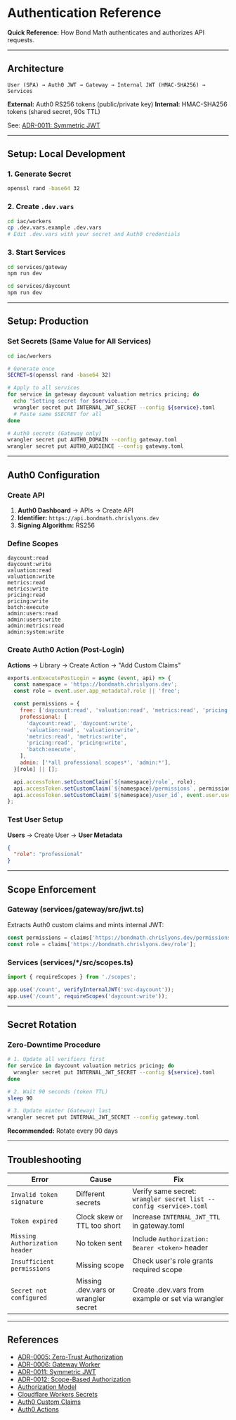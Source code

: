 # Authentication Reference

**Quick Reference:** How Bond Math authenticates and authorizes API requests.

---

## Architecture

```
User (SPA) → Auth0 JWT → Gateway → Internal JWT (HMAC-SHA256) → Services
```

**External:** Auth0 RS256 tokens (public/private key)
**Internal:** HMAC-SHA256 tokens (shared secret, 90s TTL)

See: [ADR-0011: Symmetric JWT](../adr/0011-symmetric-jwt-for-internal-auth.md)

---

## Setup: Local Development

### 1. Generate Secret

```bash
openssl rand -base64 32
```

### 2. Create `.dev.vars`

```bash
cd iac/workers
cp .dev.vars.example .dev.vars
# Edit .dev.vars with your secret and Auth0 credentials
```

### 3. Start Services

```bash
cd services/gateway
npm run dev

cd services/daycount
npm run dev
```

---

## Setup: Production

### Set Secrets (Same Value for All Services)

```bash
cd iac/workers

# Generate once
SECRET=$(openssl rand -base64 32)

# Apply to all services
for service in gateway daycount valuation metrics pricing; do
  echo "Setting secret for $service..."
  wrangler secret put INTERNAL_JWT_SECRET --config ${service}.toml
  # Paste same $SECRET for all
done

# Auth0 secrets (Gateway only)
wrangler secret put AUTH0_DOMAIN --config gateway.toml
wrangler secret put AUTH0_AUDIENCE --config gateway.toml
```

---

## Auth0 Configuration

### Create API

1. **Auth0 Dashboard** → APIs → Create API
2. **Identifier:** `https://api.bondmath.chrislyons.dev`
3. **Signing Algorithm:** RS256

### Define Scopes

```
daycount:read
daycount:write
valuation:read
valuation:write
metrics:read
metrics:write
pricing:read
pricing:write
batch:execute
admin:users:read
admin:users:write
admin:metrics:read
admin:system:write
```

### Create Auth0 Action (Post-Login)

**Actions** → Library → Create Action → "Add Custom Claims"

```javascript
exports.onExecutePostLogin = async (event, api) => {
  const namespace = 'https://bondmath.chrislyons.dev';
  const role = event.user.app_metadata?.role || 'free';

  const permissions = {
    free: ['daycount:read', 'valuation:read', 'metrics:read', 'pricing:read'],
    professional: [
      'daycount:read', 'daycount:write',
      'valuation:read', 'valuation:write',
      'metrics:read', 'metrics:write',
      'pricing:read', 'pricing:write',
      'batch:execute',
    ],
    admin: ['*all professional scopes*', 'admin:*'],
  }[role] || [];

  api.accessToken.setCustomClaim(`${namespace}/role`, role);
  api.accessToken.setCustomClaim(`${namespace}/permissions`, permissions);
  api.accessToken.setCustomClaim(`${namespace}/user_id`, event.user.user_id);
};
```

### Test User Setup

**Users** → Create User → **User Metadata**

```json
{
  "role": "professional"
}
```

---

## Scope Enforcement

### Gateway (services/gateway/src/jwt.ts)

Extracts Auth0 custom claims and mints internal JWT:

```typescript
const permissions = claims['https://bondmath.chrislyons.dev/permissions'] || [];
const role = claims['https://bondmath.chrislyons.dev/role'];
```

### Services (services/*/src/scopes.ts)

```typescript
import { requireScopes } from './scopes';

app.use('/count', verifyInternalJWT('svc-daycount'));
app.use('/count', requireScopes('daycount:write'));
```

---

## Secret Rotation

### Zero-Downtime Procedure

```bash
# 1. Update all verifiers first
for service in daycount valuation metrics pricing; do
  wrangler secret put INTERNAL_JWT_SECRET --config ${service}.toml
done

# 2. Wait 90 seconds (token TTL)
sleep 90

# 3. Update minter (Gateway) last
wrangler secret put INTERNAL_JWT_SECRET --config gateway.toml
```

**Recommended:** Rotate every 90 days

---

## Troubleshooting

| Error | Cause | Fix |
|-------|-------|-----|
| `Invalid token signature` | Different secrets | Verify same secret: `wrangler secret list --config <service>.toml` |
| `Token expired` | Clock skew or TTL too short | Increase `INTERNAL_JWT_TTL` in gateway.toml |
| `Missing Authorization header` | No token sent | Include `Authorization: Bearer <token>` header |
| `Insufficient permissions` | Missing scope | Check user's role grants required scope |
| `Secret not configured` | Missing .dev.vars or wrangler secret | Create .dev.vars from example or set via wrangler |

---

## References

- [ADR-0005: Zero-Trust Authorization](../adr/0005-zero-trust-authorization.md)
- [ADR-0006: Gateway Worker](../adr/0006-gateway-worker.md)
- [ADR-0011: Symmetric JWT](../adr/0011-symmetric-jwt-for-internal-auth.md)
- [ADR-0012: Scope-Based Authorization](../adr/0012-scope-based-authorization.md)
- [Authorization Model](../design/authorization-model.md)
- [Cloudflare Workers Secrets](https://developers.cloudflare.com/workers/configuration/secrets/)
- [Auth0 Custom Claims](https://auth0.com/docs/secure/tokens/json-web-tokens/create-custom-claims)
- [Auth0 Actions](https://auth0.com/docs/customize/actions)
